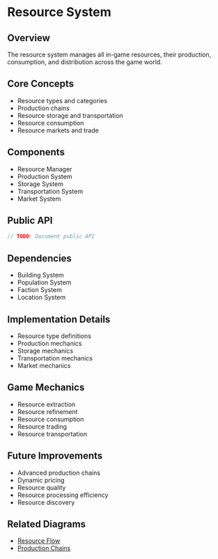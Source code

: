 # Resource System

## Overview
The resource system manages all in-game resources, their production, consumption, and distribution across the game world.

## Core Concepts
- Resource types and categories
- Production chains
- Resource storage and transportation
- Resource consumption
- Resource markets and trade

## Components
- Resource Manager
- Production System
- Storage System
- Transportation System
- Market System

## Public API
```rust
// TODO: Document public API
```

## Dependencies
- Building System
- Population System
- Faction System
- Location System

## Implementation Details
- Resource type definitions
- Production mechanics
- Storage mechanics
- Transportation mechanics
- Market mechanics

## Game Mechanics
- Resource extraction
- Resource refinement
- Resource consumption
- Resource trading
- Resource transportation

## Future Improvements
- Advanced production chains
- Dynamic pricing
- Resource quality
- Resource processing efficiency
- Resource discovery

## Related Diagrams
- [Resource Flow](diagrams/resource_flow.d2)
- [Production Chains](diagrams/production_chains.d2) 